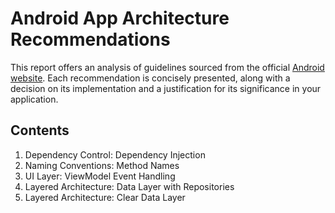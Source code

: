 # Android App Architecture Recommendations

This report offers an analysis of guidelines sourced from the official [Android website](https://developer.android.com/topic/architecture/recommendations?hl=es-419&authuser=1#handle-dependencies). Each recommendation is concisely presented, along with a decision on its implementation and a justification for its significance in your application.

## Contents
1. Dependency Control: Dependency Injection
2. Naming Conventions: Method Names
3. UI Layer: ViewModel Event Handling
4. Layered Architecture: Data Layer with Repositories
5. Layered Architecture: Clear Data Layer
